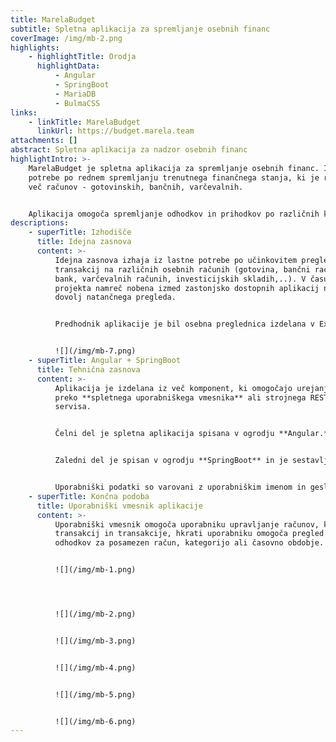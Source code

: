 ```yaml
---
title: MarelaBudget
subtitle: Spletna aplikacija za spremljanje osebnih financ
coverImage: /img/mb-2.png
highlights:
    - highlightTitle: Orodja
      highlightData:
          - Angular
          - SpringBoot
          - MariaDB
          - BulmaCSS
links:
    - linkTitle: MarelaBudget
      linkUrl: https://budget.marela.team
attachments: []
abstract: Spletna aplikacija za nadzor osebnih financ
highlightIntro: >-
    MarelaBudget je spletna aplikacija za spremljanje osebnih financ. Izhaja iz
    potrebe po rednem spremljanju trenutnega finančnega stanja, ki je razdeljen na
    več računov - gotovinskih, bančnih, varčevalnih.


    Aplikacija omogoča spremljanje odhodkov in prihodkov po različnih kategorija, časovnih obdobjih in računih.
descriptions:
    - superTitle: Izhodišče
      title: Idejna zasnova
      content: >-
          Idejna zasnova izhaja iz lastne potrebe po učinkovitem pregledu finančnih
          transakcij na različnih osebnih računih (gotovina, bančni računi različnih
          bank, varčevalnih računih, investicijskih skladih,..). V času začetka
          projekta namreč nobena izmed zastonjsko dostopnih aplikacij ni omogočala
          dovolj natančnega pregleda.


          Predhodnik aplikacije je bil osebna preglednica izdelana v Excelu, ki je pa omogočala zgolj mesečni pregled s premalo dodatnih funkcionalnosti.


          ![](/img/mb-7.png)
    - superTitle: Angular + SpringBoot
      title: Tehnična zasnova
      content: >-
          Aplikacija je izdelana iz več komponent, ki omogočajo urejanje financ
          preko **spletnega uporabniškega vmesnika** ali strojnega REST API
          servisa. 


          Čelni del je spletna aplikacija spisana v ogrodju **Angular.** Za hitrejše prototipiranje uporabniškega vmesnika je bila uporabljena **BulmaCSS,** grafični elementi sledijo jeziku **Fluent.**


          Zaledni del je spisan v ogrodju **SpringBoot** in je sestavljen iz poslovne logike, spletnega vmesnika REST API in **Hibernate** nivoja za povezavo na podatkovno bazo **MariaDB.** Celotno bazno logiko tako upravlja zaledni sistem brez potrebe po "ročnih" posegih SQL.


          Uporabniški podatki so varovani z uporabniškim imenom in geslom, posamezni zahtevki so avtorizirani z uporabo **žetona JWT.**
    - superTitle: Končna podoba
      title: Uporabniški vmesnik aplikacije
      content: >-
          Uporabniški vmesnik omogoča uporabniku upravljanje računov, kategorij
          transakcij in transakcije, hkrati uporabniku omogoča pregled prihodkov in
          odhodkov za posamezen račun, kategorijo ali časovno obdobje.


          ![](/img/mb-1.png)




          ![](/img/mb-2.png)


          ![](/img/mb-3.png)


          ![](/img/mb-4.png)


          ![](/img/mb-5.png)


          ![](/img/mb-6.png)
---
```

